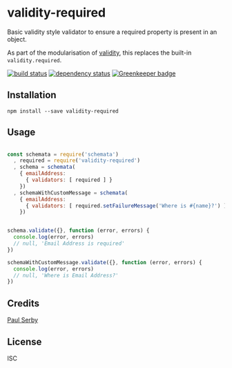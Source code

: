 # validity-required

Basic validity style validator to ensure a required property is present in an object.

As part of the modularisation of [validity](https://github.com/serby/validity), this replaces the built-in `validity.required`.

[![build status](https://secure.travis-ci.org/serby/validity-required.svg)](http://travis-ci.org/serby/validity-required)
[![dependency status](https://david-dm.org/serby/validity-required.svg)](https://david-dm.org/serby/validity-required) [![Greenkeeper badge](https://badges.greenkeeper.io/serby/validity-required.svg)](https://greenkeeper.io/)

## Installation

```
npm install --save validity-required
```

## Usage

```js

const schemata = require('schemata')
  , required = require('validity-required')
  , schema = schemata(
    { emailAddress:
      { validators: [ required ] }
    })
  , schemaWithCustomMessage = schemata(
    { emailAddress:
      { validators: [ required.setFailureMessage('Where is #{name}?') ] }
    })


schema.validate({}, function (error, errors) {
  console.log(error, errors)
  // null, 'Email Address is required'
})

schemaWithCustomMessage.validate({}, function (error, errors) {
  console.log(error, errors)
  // null, 'Where is Email Address?'
})

```

## Credits
[Paul Serby](https://github.com/serby/)

## License

ISC
